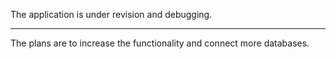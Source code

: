 The application is under revision and debugging.
***
The plans are to increase the functionality and connect more databases.

